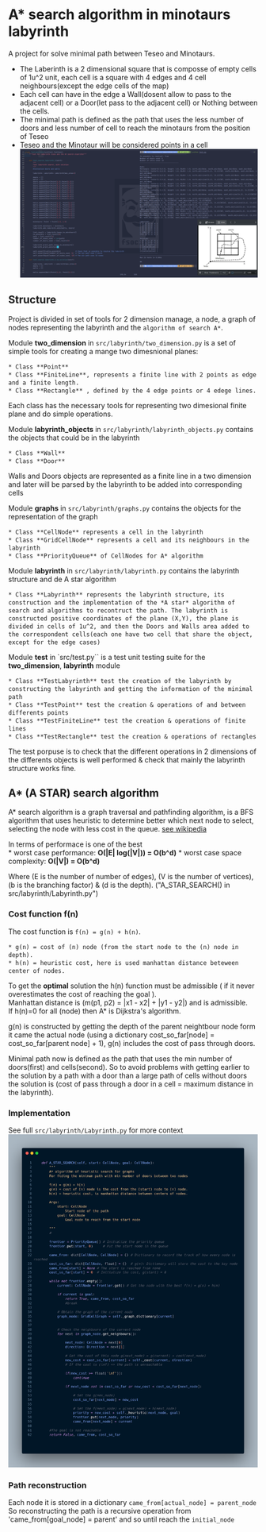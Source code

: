 # A* search algorithm in minotaurs labyrinth
A project for solve minimal path between Teseo and Minotaurs.
- The Laberinth is a 2 dimensional square that is composse of empty cells of 1u^2 unit, each cell is a square with 4 edges and 4 cell neighbours(except the edge cells of the map)
- Each cell can have in the edge a Wall(dosent allow to pass to the adjacent cell) or a Door(let pass to the adjacent cell) or Nothing between the cells.
- The minimal path is defined as the path that uses the less number of doors and less number of cell to reach the minotaurs from the position of Teseo
- Teseo and the Minotaur will be considered points in a cell
![solving labyrinth 1](img/example_labyrinth1.png "Example of solving labyrinth 1 ")
## Structure
Project is divided in set of tools for 2 dimension manage, a node, a graph of nodes representing the labyrinth and the `algorithm of search A*`. 

Module **two_dimension** in `src/labyrinth/two_dimension.py` is a set of simple tools for creating a mange two dimesnional planes:
    
    * Class **Point**
    * Class **FiniteLine**, represents a finite line with 2 points as edge and a finite length.
    * Class **Rectangle** , defined by the 4 edge points or 4 edege lines.
    
Each class has the necessary tools for representing two dimesional finite plane and do simple operations. 

Module **labyrinth_objects** in `src/labyrinth/labyrinth_objects.py` contains the objects that could be in the labyrinth
    
    * Class **Wall**
    * Class **Door**
    
Walls and Doors objects are represented as a finite line in a two dimension and later will be parsed by the labyrinth to be added into corresponding cells  
 
Module **graphs** in `src/labyrinth/graphs.py` contains the objects for the representation of the graph
    
    * Class **CellNode** represents a cell in the labyrinth
    * Class **GridCellNode** represents a cell and its neighbours in the labyrinth
    * Class **PriorityQueue** of CellNodes for A* algorithm
    
 
Module **labyrinth** in `src/labyrinth/labyrinth.py` contains the labyrinth structure and de A star algorithm
     
    * Class **Labyrinth** represents the labyrinth structure, its construction and the implementation of the *A star* algorithm of search and algorithms to recontruct the path. The labyrinth is constructed positive coordinates of the plane (X,Y), the plane is divided in cells of 1u^2, and then the Doors and Walls area added to the correspondent cells(each one have two cell that share the object, except for the edge cases)
    

Module **test** in `src/test.py`` is a test unit testing suite for the **two_dimension**, **labyrinth** module
     
    * Class **TestLabyrinth** test the creation of the labyrinth by constructing the labyrinth and getting the information of the minimal path
    * Class **TestPoint** test the creation & operations of and between differents points
    * Class **TestFiniteLine** test the creation & operations of finite lines
    * Class **TestRectangle** test the creation & operations of rectangles
    
The test porpuse is to check that the different operations in 2 dimensions of the differents objects is well performed & check that mainly the labyrinth structure works fine.


## A* (A STAR) search algorithm
A* search algorithm is a graph traversal and pathfinding algorithm, is a BFS algorithm that uses heuristic to determine better which next node to select, selecting the node with less cost in the queue. [see wikipedia](https://en.wikipedia.org/wiki/A*_search_algorithm)

In terms of performace is one of the best   
    * worst case performance: **O(|E| log(|V|)) = O(b^d)**
    * worst case space complexity: **O(|V|) = O(b^d)**

Where (E is the number of number of edges), (V is the number of vertices), (b is the branching factor) & (d is the depth).
("A_STAR_SEARCH() in src/labyrinth/Labyrinth.py")

### Cost function f(n)
The cost function is `f(n) = g(n) + h(n)`.
    
    * g(n) = cost of (n) node (from the start node to the (n) node in depth).
    * h(n) = heuristic cost, here is used manhattan distance beteween center of nodes.
    

To get the **optimal** solution the h(n) function must be admissible ( if it never overestimates the cost of reaching the goal ).  
Manhattan distance is (m(p1, p2) = |x1 - x2| + |y1 - y2|) and is admissible.  
If h(n)=0 for all (node) then A* is Dijkstra's algorithm.  

g(n) is constructed by getting the depth of the parent neightbour node form it came the actual node (using a dictionary cost_so_far[node] = cost_so_far[parent node] + 1), g(n) includes the cost of pass through doors.

Minimal path now is defined as the path that uses the min number of doors(first) and cells(second). So to avoid problems with getting earlier to the solution by a path with a door than a large path of cells without doors the solution is (cost of pass through a door in a cell = maximum distance in the labyrinth). 

### Implementation 
See full `src/labyrinth/Labyrinth.py` for more context  
![Implementation of the algorithm](img/a_star_impl.png "Implementation of the algorithm")

### Path reconstruction
Each node it is stored in a dictionary `came_from[actual_node] = parent_node`
So reconstructing the path is a recursive operation from 'came_from[goal_node] = parent' and so until reach the `initial_node`
